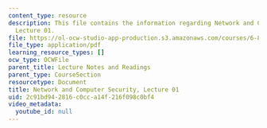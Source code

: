 ```yaml
---
content_type: resource
description: This file contains the information regarding Network and Computer Security,
  Lecture 01.
file: https://ol-ocw-studio-app-production.s3.amazonaws.com/courses/6-857-network-and-computer-security-spring-2014/2c91bd942816c0cca14f216f098c0bf4_MIT6_857S14_Lec01.pdf
file_type: application/pdf
learning_resource_types: []
ocw_type: OCWFile
parent_title: Lecture Notes and Readings
parent_type: CourseSection
resourcetype: Document
title: Network and Computer Security, Lecture 01
uid: 2c91bd94-2816-c0cc-a14f-216f098c0bf4
video_metadata:
  youtube_id: null
---
```

